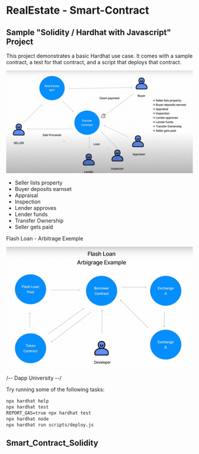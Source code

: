 # RealEstate - Smart-Contract
##  Sample  "Solidity / Hardhat with Javascript" Project

This project demonstrates a basic Hardhat use case. It comes with a sample contract, a test for that contract, and a script that deploys that contract.

 ![Overview SmartContract_RealEstate](./images/Overview.png)
  * Seller lists property
  * Buyer deposits earnset
  * Appraisal
  * Inspection
  * Lender approves
  * Lender funds
  * Transfer Ownership
  * Seller gets paid 

  Flash Loan - Arbitrage Exemple

  ![Overview SmartContract_RealEstate](./images/FlashLoan_ArbitrageExemple.png)
  
  /-- Dapp University --/

Try running some of the following tasks:

```shell
npx hardhat help
npx hardhat test
REPORT_GAS=true npx hardhat test
npx hardhat node
npx hardhat run scripts/deploy.js
```
## Smart_Contract_Solidity

